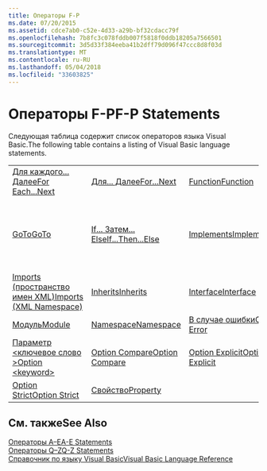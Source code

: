```yaml
---
title: Операторы F-P
ms.date: 07/20/2015
ms.assetid: cdce7ab0-c52e-4d33-a29b-bf32cdacc79f
ms.openlocfilehash: 7b8fc3c078fddb007f5818f0ddb18205a7566501
ms.sourcegitcommit: 3d5d33f384eeba41b2dff79d096f47ccc8d8f03d
ms.translationtype: MT
ms.contentlocale: ru-RU
ms.lasthandoff: 05/04/2018
ms.locfileid: "33603825"
---
```

# <a name="f-p-statements"></a><span data-ttu-id="9a286-102">Операторы F-P</span><span class="sxs-lookup"><span data-stu-id="9a286-102">F-P Statements</span></span>
<span data-ttu-id="9a286-103">Следующая таблица содержит список операторов языка Visual Basic.</span><span class="sxs-lookup"><span data-stu-id="9a286-103">The following table contains a listing of Visual Basic language statements.</span></span>  
  
|||||  
|---|---|---|---|  
|[<span data-ttu-id="9a286-104">Для каждого... Далее</span><span class="sxs-lookup"><span data-stu-id="9a286-104">For Each...Next</span></span>](../../../visual-basic/language-reference/statements/for-each-next-statement.md)|[<span data-ttu-id="9a286-105">Для... Далее</span><span class="sxs-lookup"><span data-stu-id="9a286-105">For...Next</span></span>](../../../visual-basic/language-reference/statements/for-next-statement.md)|[<span data-ttu-id="9a286-106">Function</span><span class="sxs-lookup"><span data-stu-id="9a286-106">Function</span></span>](../../../visual-basic/language-reference/statements/function-statement.md)|[<span data-ttu-id="9a286-107">Get</span><span class="sxs-lookup"><span data-stu-id="9a286-107">Get</span></span>](../../../visual-basic/language-reference/statements/get-statement.md)|  
|[<span data-ttu-id="9a286-108">GoTo</span><span class="sxs-lookup"><span data-stu-id="9a286-108">GoTo</span></span>](../../../visual-basic/language-reference/statements/goto-statement.md)|[<span data-ttu-id="9a286-109">If... Затем... Else</span><span class="sxs-lookup"><span data-stu-id="9a286-109">If...Then...Else</span></span>](../../../visual-basic/language-reference/statements/if-then-else-statement.md)|[<span data-ttu-id="9a286-110">Implements</span><span class="sxs-lookup"><span data-stu-id="9a286-110">Implements</span></span>](../../../visual-basic/language-reference/statements/implements-statement.md)|[<span data-ttu-id="9a286-111">Imports (тип и пространство имен .NET)</span><span class="sxs-lookup"><span data-stu-id="9a286-111">Imports (.NET Namespace and Type)</span></span>](../../../visual-basic/language-reference/statements/imports-statement-net-namespace-and-type.md)|  
|[<span data-ttu-id="9a286-112">Imports (пространство имен XML)</span><span class="sxs-lookup"><span data-stu-id="9a286-112">Imports (XML Namespace)</span></span>](../../../visual-basic/language-reference/statements/imports-statement-xml-namespace.md)|[<span data-ttu-id="9a286-113">Inherits</span><span class="sxs-lookup"><span data-stu-id="9a286-113">Inherits</span></span>](../../../visual-basic/language-reference/statements/inherits-statement.md)|[<span data-ttu-id="9a286-114">Interface</span><span class="sxs-lookup"><span data-stu-id="9a286-114">Interface</span></span>](../../../visual-basic/language-reference/statements/interface-statement.md)|[<span data-ttu-id="9a286-115">Mid</span><span class="sxs-lookup"><span data-stu-id="9a286-115">Mid</span></span>](../../../visual-basic/language-reference/statements/mid-statement.md)|  
|[<span data-ttu-id="9a286-116">Модуль</span><span class="sxs-lookup"><span data-stu-id="9a286-116">Module</span></span>](../../../visual-basic/language-reference/statements/module-statement.md)|[<span data-ttu-id="9a286-117">Namespace</span><span class="sxs-lookup"><span data-stu-id="9a286-117">Namespace</span></span>](../../../visual-basic/language-reference/statements/namespace-statement.md)|[<span data-ttu-id="9a286-118">В случае ошибки</span><span class="sxs-lookup"><span data-stu-id="9a286-118">On Error</span></span>](../../../visual-basic/language-reference/statements/on-error-statement.md)|[<span data-ttu-id="9a286-119">Operator</span><span class="sxs-lookup"><span data-stu-id="9a286-119">Operator</span></span>](../../../visual-basic/language-reference/statements/operator-statement.md)|  
|[<span data-ttu-id="9a286-120">Параметр \<ключевое слово ></span><span class="sxs-lookup"><span data-stu-id="9a286-120">Option \<keyword></span></span>](../../../visual-basic/language-reference/statements/option-keyword-statement.md)|[<span data-ttu-id="9a286-121">Option Compare</span><span class="sxs-lookup"><span data-stu-id="9a286-121">Option Compare</span></span>](../../../visual-basic/language-reference/statements/option-compare-statement.md)|[<span data-ttu-id="9a286-122">Option Explicit</span><span class="sxs-lookup"><span data-stu-id="9a286-122">Option Explicit</span></span>](../../../visual-basic/language-reference/statements/option-explicit-statement.md)|[<span data-ttu-id="9a286-123">Option Infer</span><span class="sxs-lookup"><span data-stu-id="9a286-123">Option Infer</span></span>](../../../visual-basic/language-reference/statements/option-infer-statement.md)|  
|[<span data-ttu-id="9a286-124">Option Strict</span><span class="sxs-lookup"><span data-stu-id="9a286-124">Option Strict</span></span>](../../../visual-basic/language-reference/statements/option-strict-statement.md)|[<span data-ttu-id="9a286-125">Свойство</span><span class="sxs-lookup"><span data-stu-id="9a286-125">Property</span></span>](../../../visual-basic/language-reference/statements/property-statement.md)|||  
  
## <a name="see-also"></a><span data-ttu-id="9a286-126">См. также</span><span class="sxs-lookup"><span data-stu-id="9a286-126">See Also</span></span>  
 [<span data-ttu-id="9a286-127">Операторы A–E</span><span class="sxs-lookup"><span data-stu-id="9a286-127">A-E Statements</span></span>](../../../visual-basic/language-reference/statements/a-e-statements.md)  
 [<span data-ttu-id="9a286-128">Операторы Q–Z</span><span class="sxs-lookup"><span data-stu-id="9a286-128">Q-Z Statements</span></span>](../../../visual-basic/language-reference/statements/q-z-statements.md)  
 [<span data-ttu-id="9a286-129">Справочник по языку Visual Basic</span><span class="sxs-lookup"><span data-stu-id="9a286-129">Visual Basic Language Reference</span></span>](../../../visual-basic/language-reference/index.md)
